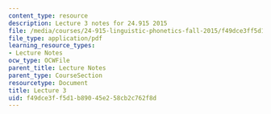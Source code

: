 ```yaml
---
content_type: resource
description: Lecture 3 notes for 24.915 2015
file: /media/courses/24-915-linguistic-phonetics-fall-2015/f49dce3ff5d1b89045e258cb2c762f8d_MIT24_915F15_lec3.pdf
file_type: application/pdf
learning_resource_types:
- Lecture Notes
ocw_type: OCWFile
parent_title: Lecture Notes
parent_type: CourseSection
resourcetype: Document
title: Lecture 3
uid: f49dce3f-f5d1-b890-45e2-58cb2c762f8d
---
```


